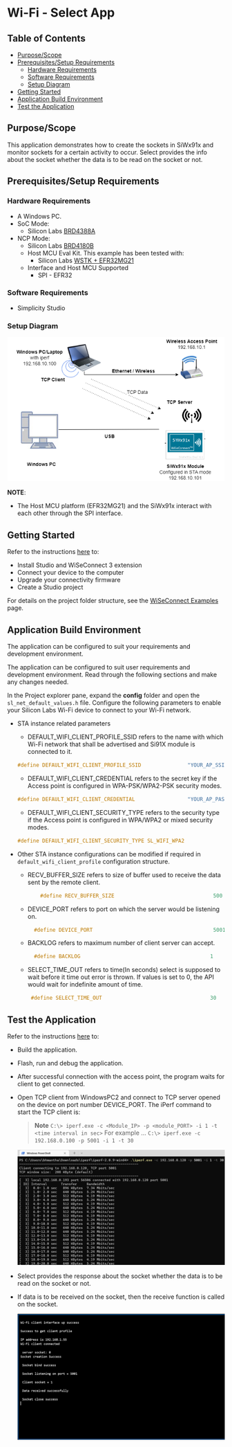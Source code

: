 # Wi-Fi - Select App

## Table of Contents

- [Purpose/Scope](#purposescope)
- [Prerequisites/Setup Requirements](#prerequisitessetup-requirements)
  - [Hardware Requirements](#hardware-requirements)
  - [Software Requirements](#software-requirements)
  - [Setup Diagram](#setup-diagram)
- [Getting Started](#getting-started)
- [Application Build Environment](#application-build-environment)
- [Test the Application](#test-the-application)

## Purpose/Scope

This application demonstrates how to create the sockets in SiWx91x and monitor sockets for a certain activity to occur. Select provides the info about the socket whether the data is to be read on the socket or not.

## Prerequisites/Setup Requirements

### Hardware Requirements

- A Windows PC.
- SoC Mode:
  - Silicon Labs [BRD4388A](https://www.silabs.com/)
- NCP Mode:
  - Silicon Labs [BRD4180B](https://www.silabs.com/)
  - Host MCU Eval Kit. This example has been tested with:
    - Silicon Labs [WSTK + EFR32MG21](https://www.silabs.com/development-tools/wireless/efr32xg21-bluetooth-starter-kit)
  - Interface and Host MCU Supported
    - SPI - EFR32 

### Software Requirements

- Simplicity Studio

### Setup Diagram

![Figure: Setup Diagram SoC and NCP Mode for Access point Example](resources/readme/socket_soc_ncp.png)

**NOTE**:

- The Host MCU platform (EFR32MG21) and the SiWx91x interact with each other through the SPI interface.

## Getting Started

Refer to the instructions [here](https://docs.silabs.com/wiseconnect/latest/wiseconnect-getting-started/) to:

- Install Studio and WiSeConnect 3 extension
- Connect your device to the computer
- Upgrade your connectivity firmware
- Create a Studio project

For details on the project folder structure, see the [WiSeConnect Examples](https://docs.silabs.com/wiseconnect/latest/wiseconnect-examples/#example-folder-structure) page.

## Application Build Environment

The application can be configured to suit your requirements and development environment.

The application can be configured to suit user requirements and development environment. Read through the following sections and make any changes needed.

In the Project explorer pane, expand the **config** folder and open the ``sl_net_default_values.h`` file. Configure the following parameters to enable your Silicon Labs Wi-Fi device to connect to your Wi-Fi network.

- STA instance related parameters

	- DEFAULT_WIFI_CLIENT_PROFILE_SSID refers to the name with which Wi-Fi network that shall be advertised and Si91X module is connected to it.
	
  	```c
  	#define DEFAULT_WIFI_CLIENT_PROFILE_SSID               "YOUR_AP_SSID"      
  	```

	- DEFAULT_WIFI_CLIENT_CREDENTIAL refers to the secret key if the Access point is configured in WPA-PSK/WPA2-PSK security modes.

  	```c
  	#define DEFAULT_WIFI_CLIENT_CREDENTIAL                 "YOUR_AP_PASSPHRASE" 
  	```

	- DEFAULT_WIFI_CLIENT_SECURITY_TYPE refers to the security type if the Access point is configured in WPA/WPA2 or mixed security modes.

  	```c
  	#define DEFAULT_WIFI_CLIENT_SECURITY_TYPE SL_WIFI_WPA2 
  	```
  
- Other STA instance configurations can be modified if required in `default_wifi_client_profile` configuration structure.

  - RECV_BUFFER_SIZE refers to size of buffer used to receive the data sent by the remote client.

    ```c
        #define RECV_BUFFER_SIZE                                500
     ```

  - DEVICE_PORT refers to port on which the server would be listening on.

    ```c
      #define DEVICE_PORT                                       5001
    ```

  - BACKLOG refers to maximum number of client server can accept.

    ```c
      #define BACKLOG                                          1
    ```

  - SELECT_TIME_OUT refers to time(In seconds) select is supposed to wait before it time out error is thrown. If values is set to 0, the API would wait for indefinite amount of time.

    ```C
     #define SELECT_TIME_OUT                                   30
    ```
    
## Test the Application

Refer to the instructions [here](https://docs.silabs.com/wiseconnect/latest/wiseconnect-getting-started/) to:

- Build the application.

- Flash, run and debug the application.

- After successful connection with the access point, the program waits for client to get connected.

- Open TCP client from WindowsPC2 and connect to TCP server opened on the device on port number DEVICE_PORT.
   The iPerf command to start the TCP client is:

  >  **Note**
  `C:\> iperf.exe -c <Module_IP> -p <module_PORT> -i 1 -t <time interval in sec>`
  For example ...
 `C:\> iperf.exe -c 192.168.0.100 -p 5001 -i 1 -t 30`  

  ![Figure: TCP_RX](resources/readme/image217c.png)

- Select provides the response about the socket whether the data is to be read on the socket or not.

- If data is to be received on the socket, then the receive function is called on the socket.

   ![Application prints](resources/readme/application_output.png)
